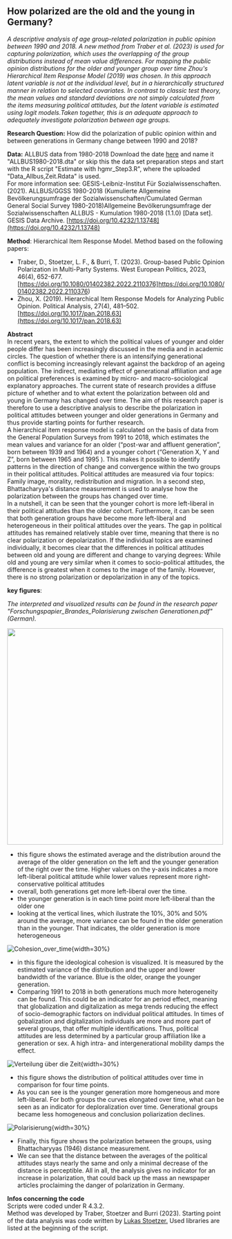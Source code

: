 ## How polarized are the old and the young in Germany?
*A descriptive analysis of age group-related polarization in public opinion  between 1990 and 2018. A new method from Traber et al. (2023) is used for capturing polarization, which uses the overlapping of the group distributions instead of mean value differences. For mapping the public opinion distributions for the older and younger group over time Zhou's Hierarchical Item Response Model (2019) was chosen. In this approach latent variable is not at the individual level, but in a hierarchically structured manner in relation to selected covariates. In contrast to classic test theory, the mean values and standard deviations are not simply calculated from the items measuring political attitudes, but the latent variable is estimated using logit models.Taken together, this is an adequate approach to adequately investigate polarization between age groups.*

**Research Question:** How did the polarization of public opinion within and between generations in Germany change between 1990 and 2018?

**Data:** ALLBUS data from 1980-2018 
Download the date [here](https://search.gesis.org/research_data/ZA5284) and name it "ALLBUS1980-2018.dta" or skip this the data set preparation steps and start with the R script "Estimate with hgmr_Step3.R", where the uploaded "Data_Allbus,Zeit.Rdata" is used.  
For more information see: GESIS-Leibniz-Institut Für Sozialwissenschaften. (2021). ALLBUS/GGSS 1980-2018 (Kumulierte Allgemeine Bevölkerungsumfrage der Sozialwissenschaften/Cumulated German General Social Survey 1980-2018)Allgemeine Bevölkerungsumfrage der Sozialwissenschaften ALLBUS - Kumulation 1980-2018 (1.1.0) [Data set]. GESIS Data Archive. [https://doi.org/10.4232/1.13748](https://doi.org/10.4232/1.13748)

**Method**:  Hierarchical Item Response Model. Method based on the following papers: 
*  Traber, D., Stoetzer, L. F., & Burri, T. (2023). Group-based Public Opinion Polarization in Multi-Party Systems. West European Politics, 2023, 46(4), 652-677. [https://doi.org/10.1080/01402382.2022.2110376]https://doi.org/10.1080/01402382.2022.2110376)
*  Zhou, X. (2019). Hierarchical Item Response Models for Analyzing Public Opinion. Political Analysis, 27(4), 481–502. [https://doi.org/10.1017/pan.2018.63](https://doi.org/10.1017/pan.2018.63)

**Abstract**  
In recent years, the extent to which the political values of younger and older people differ has been increasingly discussed in the media and in academic circles. The question of whether there is an intensifying generational conflict is becoming increasingly relevant against the backdrop of an ageing population. The indirect, mediating effect of generational affiliation and age on political preferences is examined by micro- and macro-sociological explanatory approaches. The current state of research provides a diffuse picture of whether and to what extent the polarization between old and young in Germany has changed over time. The aim of this research paper is therefore to use a descriptive analysis to describe the polarization in political attitudes between younger and older generations in Germany and thus provide starting points for further research.  
A hierarchical item response model is calculated on the basis of data from the General Population Surveys from 1991 to 2018, which estimates the mean values and variance for an older (“post-war and affluent generation”, born between  1939 and 1964) and a younger cohort (“Generation X, Y and Z”, born between 1965 and 1995 ). This makes it possible to identify patterns in the direction of change and convergence within the two groups in their political attitudes. Political attitudes are measured via four topics: Family image, morality, redistribution and migration. In a second step, Bhattacharyya's distance measurement is used to analyse how the polarization between the groups has changed over time.  
In a nutshell, it can be seen that the younger cohort is more left-liberal in their political attitudes than the older cohort. Furthermore, it can be seen that both generation groups have become more left-liberal and heterogeneous in their political attitudes over the years. The gap in political attitudes has remained relatively stable over time, meaning that there is no clear polarization or depolarization. If the individual topics are examined individually, it becomes clear that the differences in political attitudes between old and young are different and change to varying degrees: While old and young are very similar when it comes to socio-political attitudes, the difference is greatest when it comes to the image of the family. However, there is no strong polarization or depolarization in any of the topics.

**key figures**:

*The interpreted and visualized results can be found in the research paper "Forschungspapier_Brandes_Polarisierung zwischen Generationen.pdf" (German).* 

<img src="https://github.com/user-attachments/assets/bc692e1e-1769-46e7-bb8a-31361ceae748"  height="500">

-  this figure shows the estimated average and the distribution around the average of the older generation on the left and the younger generation of the right over the time. Higher values on the y-axis indicates a more left-liberal political attitude while lower values represent more right-conservative political attitudes
-  overall, both generations get more left-liberal over the time.
-  the younger generation is in each time point more left-liberal than the older one
-  looking at the vertical lines, which ilustrate the 10%, 30% and 50% around the average, more variance can be found in the older generation than in the younger. That indicates, the older generation is more heterogeneous

![Cohesion_over_time](https://github.com/user-attachments/assets/7950ff03-1e08-4413-b38d-c8b594791ec0){width=30%}

-  in this figure the ideological cohesion is visualized. It is measured by the estimated variance of the distribution and the upper and lower bandwidth of the variance. Blue is the older, orange the younger generation.
-  Comparing 1991 to 2018 in both generations much more heterogeneity can be found. This could be an indicator for an period effect, meaning that globalization and digitalization as mega trends reducing the effect of socio-demographic factors on individual political attitudes. In times of gobalization and digitalization individuals are more and more part of several groups, that offer multiple identifications. Thus, political attitudes are less determined by a particular group affiliation like a generation or sex. A high intra- and intergenerational mobility damps the effect.

![Verteilung über die Zeit](https://github.com/user-attachments/assets/f9f43a10-871b-479b-a7ff-825f69bd17e2){width=30%}

-  this figure shows the distribution of political attitudes over time in comparison for four time points.
-  As you can see is the younger generation more homgeneous and more left-liberal. For both groups the curves elongated over time, what can be seen as an indicator for deploralization over time. Generational groups became less homogeneous and conclusion poliarization declines.

![Polarisierung](https://github.com/user-attachments/assets/3a917fe6-875d-4c08-888c-c8e8b7b0e035){width=30%}

-  Finally, this figure shows the polarization between the groups, using Bhattacharyyas (1946) distance measurement.
-  We can see that the distance between the averages of the political attitudes stays nearly the same and only a minimal decrease of the distance is perceptible. All in all, the analysis gives no indicator for an increase in polarization, that could back up the mass an newspaper articles proclaiming the danger of polarization in Germany. 




**Infos concerning the code**  
Scripts were coded under R 4.3.2.  
Method was developed by Traber, Stoetzer and Burri (2023). Starting point of the data analysis was code written by [Lukas Stoetzer.](https://www.lukas-stoetzer.org/)
Used libraries are listed at the beginning of the script.






